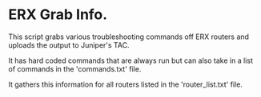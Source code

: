 # ERX Grab Info.
This script grabs various troubleshooting commands off ERX routers and uploads the
output to Juniper's TAC.

It has hard coded commands that are always run but can also take in a list of commands in
the 'commands.txt' file.

It gathers this information for all routers listed in the 'router_list.txt' file.
